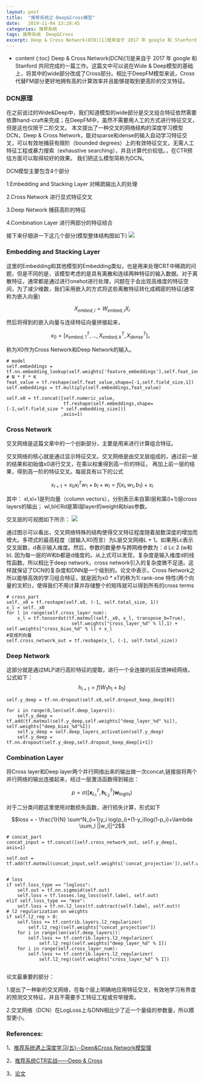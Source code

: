 ```yaml
---
layout: post
title:  "推荐系统之-Deep&Cross模型"
date:   2019-11-04 13:28:45
categories: 推荐系统
tags: 推荐系统  Deep&Cross
excerpt: Deep & Cross Network(DCN)[1]是来自于 2017 年 google 和 Stanford 共同完成的一篇工作
---
```



* content
{:toc}
Deep & Cross Network(DCN)[1]是来自于 2017 年 google 和 Stanford 共同完成的一篇工作。这篇文中可以说在Wide & Deep模型的基础上，将其中的wide部分改成了Cross部分。相比于DeepFM模型来说，Cross代替FM部分更好地拥有高的计算效率并且能够提取到更高阶的交叉特征。

### DCN原理
在之前说过的Wide&Deep中，我们知道模型的wide部分是交叉组合特征依然需要依靠hand-craft来完成；在DeepFM中，虽然不需要用人工的方式进行特征交叉，但是这也仅限于二阶交叉。
本文提出了一种交叉的网络结构的深度学习模型DCN，Deep & Cross Network，能对sparse和dense的输入自动学习特征交叉，可以有效地捕获有限阶（bounded degrees）上的有效特征交叉，无需人工特征工程或暴力搜索（exhaustive searching），并且计算代价较低。，在CTR预估方面可以取得较好的效果。
我们把这么模型简称为DCN。

DCN模型主要包含4个部分

1.Embedding and Stacking Layer 对稀疏输出入的处理

2.Cross Network 进行显式特征交叉

3.Deep Network 捕获高阶的特征

4.Combination Layer 进行两部分的特征结合


接下来仔细讲一下这几个部分(模型整体结构图如下)
<img src="https://swallown1.github.io/image/DCN.png" />


### Embedding and Stacking Layer
这里的Embedding和其他模型的Embedding类似，也是用来处理CRT中稀疏的问题，但是不同的是，该模型考虑的是具有离散和连续两种特征的输入数据。对于离散特征，通常都是通过进行onehot进行处理，问题在于会出现高维度的特征空间，为了减少维数，我们采用嵌入的方式将这些离散特征转化成稠密的特征(通常称为嵌入向量)

$$X_{embed,i} = W_{embed,i}X_i$$

然后将得到的嵌入向量与连续特征向量拼接起来，

$$x_0 = [ x_{embed,1}^T, ..., X_{embed,k}^T, X_{dense}^T]。$$

称为X0作为Cross Network和Deep Network的输入。
```
# model
self.embeddings = tf.nn.embedding_lookup(self.weights['feature_embeddings'],self.feat_index) # N * F * K
feat_value = tf.reshape(self.feat_value,shape=[-1,self.field_size,1])
self.embeddings = tf.multiply(self.embeddings,feat_value)

self.x0 = tf.concat([self.numeric_value,
                     tf.reshape(self.embeddings,shape=[-1,self.field_size * self.embedding_size])]
                    ,axis=1)
```

### Cross Network
交叉网络是这篇文章中的一个创新部分，主要是用来进行计算组合特征。

交叉网络的核心就是通过显示特征交叉。交叉网络是由交叉层组成的，通过前一层的结果和初始值x0进行交叉，在乘以权重得到高一阶的特征，
再加上前一层的结果，得到高一阶的特征交叉。每层具有以下的公式

$$x_{l+1}= x_0x_l^Tw_1+b_l+w_l=f(x_l,w_1,b_1)+x_l$$

其中：
xl,xl+1是列向量（column vectors），分别表示来自第l层和第(l+1)层cross layers的输出；
wl,bl∈Rd是第l层layer的weight和bias参数。

交叉层的可视图如下所示：
<img src="https://swallown1.github.io/image/cross_layer.webp" />

通过图示可以看出，交叉网络特殊的结构使得交叉特征程度随着层数深度的增加而增大。多项式的最高程度（就输入X0而言）为L层交叉网络L + 1。如果用Lc表示交叉层数，d表示输入维度。然后，参数的数量参与跨网络参数为：d Lc 2 (w和b).
因为每一层的W和b都是d维度的。从上式可以发现，复杂度是输入维度d的线性函数。所以相比于deep network，cross network引入的复杂度微不足道。这样就保证了DCN的复杂度和DNN是一个级别的。论文中表示，Cross Network之所以能够高效的学习组合特征，就是因为x0 * xT的秩为1( rank-one 特性(两个向量的叉积))，使得我们不用计算并存储整个的矩阵就可以得到所有的cross terms
```
# cross_part
self._x0 = tf.reshape(self.x0, (-1, self.total_size, 1))
x_l = self._x0
for l in range(self.cross_layer_num):
    x_l = tf.tensordot(tf.matmul(self._x0, x_l, transpose_b=True),
                        self.weights["cross_layer_%d" % l],1) + self.weights["cross_bias_%d" % l] + x_l
#变成列向量
self.cross_network_out = tf.reshape(x_l, (-1, self.total_size))
```

### Deep Network
这部分就是通过MLP进行高阶特征的提取，进行一个全连接的前反馈神经网络，公式如下：
$$h_{l+1}=f(W_1h_1+b_1)$$

```
self.y_deep = tf.nn.dropout(self.x0,self.dropout_keep_deep[0])

for i in range(0,len(self.deep_layers)):
    self.y_deep = tf.add(tf.matmul(self.y_deep,self.weights["deep_layer_%d" %i]), self.weights["deep_bias_%d"%I])
    self.y_deep = self.deep_layers_activation(self.y_deep)
    self.y_deep = tf.nn.dropout(self.y_deep,self.dropout_keep_deep[i+1])
```

### Combination Layer
将Cross layer和Deep layer两个并行网络出来的输出做一次concat,链接层将两个并行网络的输出连接起来，经过一层激活函数得到输出：

$$p = \sigma \left( \left[ \mathbf { x } _ { L _ { 1 } } ^ { T } , \mathbf { h } _ { L _ { 2 } } ^ { T } \right] \mathbf { w } _ { \operatorname { logits } } \right)$$

对于二分类问题这里使用对数损失函数，进行损失计算，形式如下

$$loss = - \frac{1}{N} \sum^N_{i=1}y_i log(p_i)+(1-y_i)log(1-p_i)+\lambda \sum_l ||w_l||^2$$

```
# concat_part
concat_input = tf.concat([self.cross_network_out, self.y_deep], axis=1)

self.out = tf.add(tf.matmul(concat_input,self.weights['concat_projection']),self.weights['concat_bias'])


# loss
if self.loss_type == "logloss":
    self.out = tf.nn.sigmoid(self.out)
    self.loss = tf.losses.log_loss(self.label, self.out)
elif self.loss_type == "mse":
    self.loss = tf.nn.l2_loss(tf.subtract(self.label, self.out))
# l2 regularization on weights
if self.l2_reg > 0:
    self.loss += tf.contrib.layers.l2_regularizer(
        self.l2_reg)(self.weights["concat_projection"])
    for i in range(len(self.deep_layers)):
        self.loss += tf.contrib.layers.l2_regularizer(
            self.l2_reg)(self.weights["deep_layer_%d" % I])
    for i in range(self.cross_layer_num):
        self.loss += tf.contrib.layers.l2_regularizer(
            self.l2_reg)(self.weights["cross_layer_%d" % I])
            
```


论文最重要的部分：

1.提出了一种新的交叉网络，在每个层上明确地应用特征交叉，有效地学习有界度的预测交叉特征，并且不需要手工特征工程或穷举搜索。

2.交叉网络（DCN）在LogLoss上与DNN相比少了近一个量级的参数量，所以模型更小。


### References:
1、[推荐系统遇上深度学习(五)--Deep&Cross Network模型理](https://www.jianshu.com/p/77719fc252fa)

2、[推荐系统CTR实战——Deep & Cross](https://fuhailin.github.io/Deep-and-Cross-Network/)

3、[论文](https://arxiv.org/abs/1708.05123)

